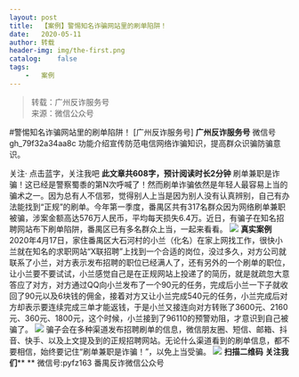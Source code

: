 ```yaml
---
layout:	post
title:	【案例】警惕知名诈骗网站里的刷单陷阱！
date:	2020-05-11
author:	转载
header-img:	img/the-first.png
catalog:	false
tags:
	-	案例
---
```


<blockquote><p>转载：广州反诈服务号<br>
来源：微信公众号</p></blockquote>

#警惕知名诈骗网站里的刷单陷阱！
[广州反诈服务号]
**广州反诈服务号**
微信号gh_79f32a34aa8c
功能介绍宣传防范电信网络诈骗知识，提高群众识骗防骗意识。

关注·
点击蓝字，关注我吧
**此文章共608字，预计阅读时长2分钟**
刷单兼职是诈骗！这已经是警察蜀黍的第N次呼喊了！然而刷单诈骗依然是年轻人最容易上当的骗术之一。因为总有人不信邪，觉得别人上当是因为别人没有认真辨别，自己有办法能找到“正规”的刷单。今年第一季度，番禺区共有317名群众因为网络刷单兼职被骗，涉案金额高达576万人民币，平均每天损失6.4万。近日，有骗子在知名招聘网站布下刷单陷阱，番禺区已有多名群众上当，一起来看看。
![]({{site.baseurl}}/postimg/4xzANE8JEMa6ic26aLWELMY2JD0MK6f7u1eNVxQFQThAYgFl4Dmx95bMsia3lpUSDqGHQlukXz5Xh9scJab5Ogcg.jpeg)
**真实案例**
2020年4月17日，家住番禺区大石河村的小兰（化名）在家上网找工作，很快小兰就在知名的求职网站“X联招聘”上找到一个合适的岗位，没过多久，对方公司就联系了小兰，对方表示发布招聘的职位已经满人了，还有另外的一个刷单的职位，让小兰要不要试试，小兰感觉自己是在正规网站上投递了的简历，就是就疏忽大意答应了对方，对方通过QQ向小兰发布了一个90元的任务，完成后小兰一下子就收回了90元以及6块钱的佣金，接着对方又让小兰完成540元的任务，小兰完成后对方却表示要连续完成三单才能返钱，于是小兰又接连向对方转账了3600元、2160元、360元、1800元，这个时候，小兰接到了96110的预警劝阻，才意识到自己被骗了。
![]({{site.baseurl}}/postimg/4xzANE8JEMa6ic26aLWELMY2JD0MK6f7uYemGQu4VDyXuiccUQ7UQiawncQwZibyCoUM3vdyea4zfYbM40E0FL09Ew.jpeg)
骗子会在多种渠道发布招聘刷单的信息，微信朋友圈、短信、邮箱、抖音、快手、以及上文提及到的正规招聘网站。无论什么渠道看到的刷单信息，都不要相信，始终要记住“刷单兼职是诈骗！”，以免上当受骗。
![]({{site.baseurl}}/postimg/4xzANE8JEMa6ic26aLWELMY2JD0MK6f7uut5yyHZ7w1S9ynF50ON87ssKF8esxkgXIjhNq6ibjCHteJZjibUbRLyA.jpeg)
**扫描二维码**
**关注我们****
**
微信号:pyfz163
番禺反诈微信公众号
